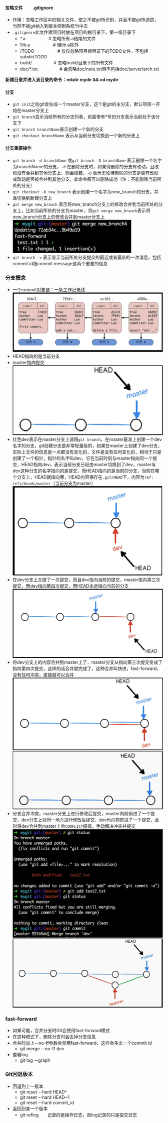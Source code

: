 #### 忽略文件 &emsp;&emsp;.gitignore
* 作用：忽略工作区中的相关文件，使之不被git所识别，并且不被git所追踪，当然不被git纳入到版本控制系统当中去
* `.gitignore`此文件建项目时放在项目的根目录下，第一级目录下
  * *.a&emsp;&emsp;&emsp;&emsp;&emsp; # 忽略所有.a结尾的文件
  * !lib.a&emsp;&emsp;&emsp;&emsp;&emsp; # 但lib.a除外
  * /TODO&emsp;&emsp;&emsp;&emsp;&emsp; # 仅仅忽略项目根目录下的TODO文件，不包括subdir/TODO
  * build/&emsp;&emsp;&emsp;&emsp;&emsp;# 忽略build/目录下的所有文件
  * doc/*.txt&emsp;&emsp;&emsp;&emsp;&emsp;# 会忽略doc/note.txt但不包括doc/server/arch.txt

**新建目录并进入该目录的命令：mkdir mydir && cd mydir**
#### 分支
* `git init`之后git会生成一个master分支，这个是git的主分支，默认项目一开始在master分支上
* `git branch`显示当前所有的分支列表，前面带有*号的分支表示当前处于该分支下
 * `git branch branchName`表示创建一个新的分支
 * `git checkout branchName` 表示从当前分支切换到一个新的分支上
#### 分支重要操作
* `git branch -d branchName` 或`git branch -D branchName` 表示删除一个名字为branchName的分支，`-d` 在删除分支时，如果待删除的分支有改动，且改动没有合并到其他分支上，则会报错，`-D` 表示无论待删除的分支是否有改动或改动是否被合并到其他分支，此命令都可以删除成功（注：不能删除当前所处的分支）
 * `git checkout -b new_branch` 表示创建一个名字为new_branch的分支，并且切换到新建分支上
* `git merge new_branch` 表示将new_branch分支上的修改合并到当前所处的分支上，比如当前所处的分支为master，则`git merge new_branch`表示将new_branch分支上的修改合并到master分支上
![git merge new_branch](./img/merge.png)
* `git branch -v` 表示显示当前所处分支提交的最近或者最新的一次消息，包括commit id跟commit message这两个重要的信息
### 分支概念
* 一个commit对象链：一条工作记录线
![branch](./img/branch.png)
* HEAD指向的是当前分支
* master指向提交
![master](./img/master.png)
* 红色dev表示在master分支上调用`git branch`，在master基准上创建一个dev名字的分支，git创建分支是非常轻量级的，如果在master上创建了dev分支，实际上文件的信息是一点都没有变化的，文件是没有任何变化的，相当于只是创建了一个指针，指针的名字叫dev，它在当前时刻与master指向同一个提交，HEAD指向dev，表示当前分支已经由master切换到了dev，master与dev这种分支的名字指向的是提交，而HEAD指向的是当前的分支，当前在哪个分支上，HEAD就指向哪，HEAD内容保存在`.git/HEAD`下，内容为`ref: refs/heads/master`（当前分支为master）
![dev](./img/dev.png)
* 在dev分支上又做了一次提交，而且dev指向当前的提交，master指向第三次提交，而dev指向第四次提交，而HEAD永远指向当前的分支
![dev1](./img/dev1.png)
* 将dev分支上的内容合并到master上了，master分支从指向第三次提交变成了指向第四次提交，这样的话合并就完成了，这种合并叫快进，fast-forward，没有任何冲突，直接就可以合并
![dev2](./img/dev2.png)
![dev3](./img/dev3.png)
* 分支合并冲突，master分支上进行修改后提交，master向前前进了一个提交，dev分支上对同一地方进行修改后提交，dev也向前前进了一个提交，此时将dev合并到master上会`CONFLICT`报错，手动解决冲突并提交
![conflict](./img/conflict.png)
![conflict](./img/dev4.png)
### fast-forward
* 如果可能，合并分支时Git会使用fast-forward模式
* 在这种模式下，删除分支时会丢掉分支信息
* 合并时加上--no-ff参数会禁用fast-forward，这样会多出一个commit id
  * git merge --no-ff dev
* 查看log
  * git log --graph
### Git回退版本
* 回退到上一版本
    * git reset --hard HEAD^
    * git reset --hard HEAD~1
    * git reset --hard commit_id
* 返回到某一个版本
    * git reflog&emsp;&emsp;记录的是操作日志，而log记录的只是提交日志
